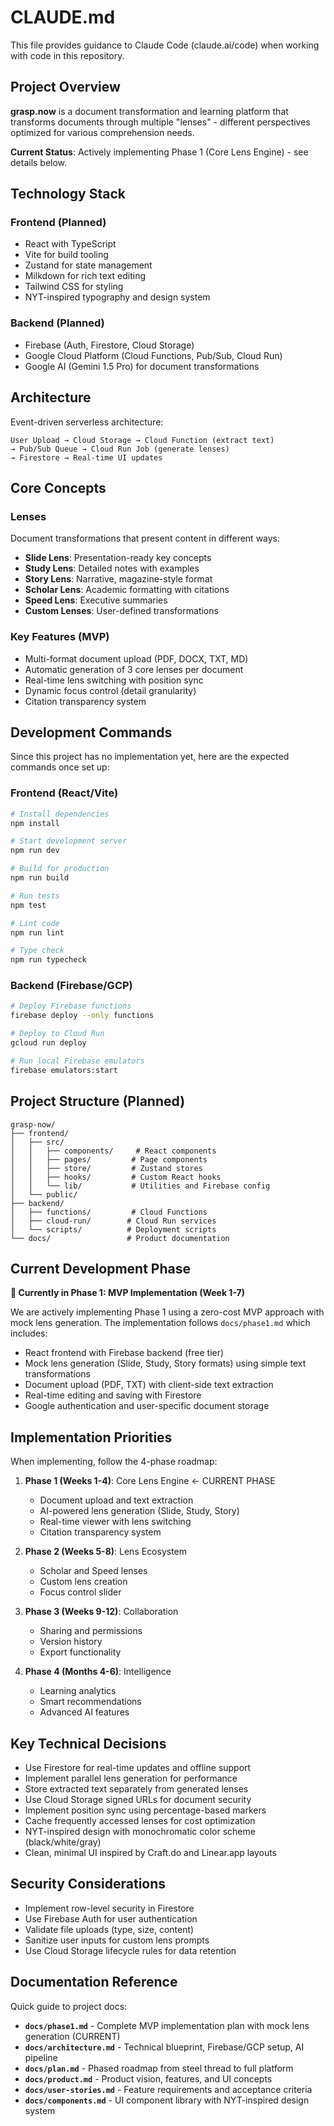 # CLAUDE.md

This file provides guidance to Claude Code (claude.ai/code) when working with code in this repository.

## Project Overview

**grasp.now** is a document transformation and learning platform that transforms documents through multiple "lenses" - different perspectives optimized for various comprehension needs. 

**Current Status**: Actively implementing Phase 1 (Core Lens Engine) - see details below.

## Technology Stack

### Frontend (Planned)
- React with TypeScript
- Vite for build tooling
- Zustand for state management
- Milkdown for rich text editing
- Tailwind CSS for styling
- NYT-inspired typography and design system

### Backend (Planned)
- Firebase (Auth, Firestore, Cloud Storage)
- Google Cloud Platform (Cloud Functions, Pub/Sub, Cloud Run)
- Google AI (Gemini 1.5 Pro) for document transformations

## Architecture

Event-driven serverless architecture:
```
User Upload → Cloud Storage → Cloud Function (extract text) 
→ Pub/Sub Queue → Cloud Run Job (generate lenses) 
→ Firestore → Real-time UI updates
```

## Core Concepts

### Lenses
Document transformations that present content in different ways:
- **Slide Lens**: Presentation-ready key concepts
- **Study Lens**: Detailed notes with examples  
- **Story Lens**: Narrative, magazine-style format
- **Scholar Lens**: Academic formatting with citations
- **Speed Lens**: Executive summaries
- **Custom Lenses**: User-defined transformations

### Key Features (MVP)
- Multi-format document upload (PDF, DOCX, TXT, MD)
- Automatic generation of 3 core lenses per document
- Real-time lens switching with position sync
- Dynamic focus control (detail granularity)
- Citation transparency system

## Development Commands

Since this project has no implementation yet, here are the expected commands once set up:

### Frontend (React/Vite)
```bash
# Install dependencies
npm install

# Start development server
npm run dev

# Build for production
npm run build

# Run tests
npm test

# Lint code
npm run lint

# Type check
npm run typecheck
```

### Backend (Firebase/GCP)
```bash
# Deploy Firebase functions
firebase deploy --only functions

# Deploy to Cloud Run
gcloud run deploy

# Run local Firebase emulators
firebase emulators:start
```

## Project Structure (Planned)

```
grasp-now/
├── frontend/
│   ├── src/
│   │   ├── components/     # React components
│   │   ├── pages/         # Page components
│   │   ├── store/         # Zustand stores
│   │   ├── hooks/         # Custom React hooks
│   │   └── lib/           # Utilities and Firebase config
│   └── public/
├── backend/
│   ├── functions/         # Cloud Functions
│   ├── cloud-run/        # Cloud Run services
│   └── scripts/          # Deployment scripts
└── docs/                 # Product documentation
```

## Current Development Phase

**🚀 Currently in Phase 1: MVP Implementation (Week 1-7)**

We are actively implementing Phase 1 using a zero-cost MVP approach with mock lens generation. The implementation follows `docs/phase1.md` which includes:
- React frontend with Firebase backend (free tier)
- Mock lens generation (Slide, Study, Story formats) using simple text transformations
- Document upload (PDF, TXT) with client-side text extraction
- Real-time editing and saving with Firestore
- Google authentication and user-specific document storage

## Implementation Priorities

When implementing, follow the 4-phase roadmap:

1. **Phase 1 (Weeks 1-4)**: Core Lens Engine ← CURRENT PHASE
   - Document upload and text extraction
   - AI-powered lens generation (Slide, Study, Story)
   - Real-time viewer with lens switching
   - Citation transparency system

2. **Phase 2 (Weeks 5-8)**: Lens Ecosystem  
   - Scholar and Speed lenses
   - Custom lens creation
   - Focus control slider

3. **Phase 3 (Weeks 9-12)**: Collaboration
   - Sharing and permissions
   - Version history
   - Export functionality

4. **Phase 4 (Months 4-6)**: Intelligence
   - Learning analytics
   - Smart recommendations
   - Advanced AI features

## Key Technical Decisions

- Use Firestore for real-time updates and offline support
- Implement parallel lens generation for performance
- Store extracted text separately from generated lenses
- Use Cloud Storage signed URLs for document security
- Implement position sync using percentage-based markers
- Cache frequently accessed lenses for cost optimization
- NYT-inspired design with monochromatic color scheme (black/white/gray)
- Clean, minimal UI inspired by Craft.do and Linear.app layouts

## Security Considerations

- Implement row-level security in Firestore
- Use Firebase Auth for user authentication
- Validate file uploads (type, size, content)
- Sanitize user inputs for custom lens prompts
- Use Cloud Storage lifecycle rules for data retention

## Documentation Reference

Quick guide to project docs:

- **`docs/phase1.md`** - Complete MVP implementation plan with mock lens generation (CURRENT)
- **`docs/architecture.md`** - Technical blueprint, Firebase/GCP setup, AI pipeline  
- **`docs/plan.md`** - Phased roadmap from steel thread to full platform
- **`docs/product.md`** - Product vision, features, and UI concepts
- **`docs/user-stories.md`** - Feature requirements and acceptance criteria
- **`docs/components.md`** - UI component library with NYT-inspired design system
